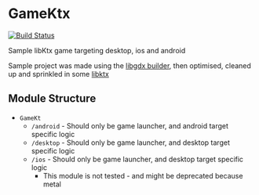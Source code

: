 # GameKtx
[![Build Status](https://travis-ci.com/xxfast/GameKtx.svg?branch=master)](https://travis-ci.com/xxfast/GameKtx)

Sample libKtx game targeting desktop, ios and android

Sample project was made using the [libgdx builder](https://libgdx.badlogicgames.com/download.html), then optimised, cleaned up and sprinkled in some [libktx](https://libktx.github.io/) 

## Module Structure

* `GameKt`
    * `/android` - Should only be game launcher, and android target specific logic
    * `/desktop` - Should only be game launcher, and desktop target specific logic
    * `/ios` - Should only be game launcher, and desktop target specific logic
        * This module is not tested - and might be deprecated because metal

